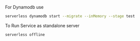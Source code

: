 For Dynamodb use

```sh
serverless dynamodb start --migrate --inMemory --stage test
```

To Run Service as standalone server

```
serverless offline
```
